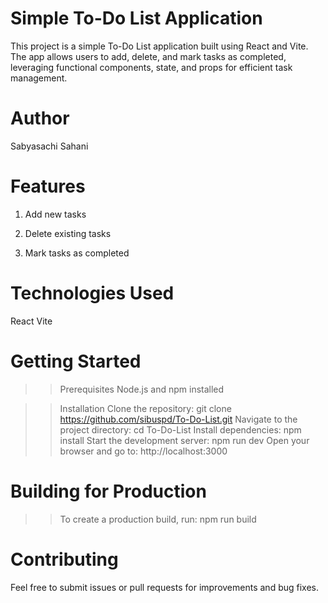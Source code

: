 # Simple To-Do List Application
This project is a simple To-Do List application built using React and Vite. The app allows users to add, delete, and mark tasks as completed, leveraging functional components, state, and props for efficient task management.

# Author
Sabyasachi Sahani 

# Features
1. Add new tasks

2. Delete existing tasks

3. Mark tasks as completed

# Technologies Used
React
Vite

# Getting Started
>> Prerequisites
Node.js and npm installed

>> Installation
Clone the repository: git clone https://github.com/sibuspd/To-Do-List.git
Navigate to the project directory: cd To-Do-List
Install dependencies: npm install
Start the development server: npm run dev
Open your browser and go to: http://localhost:3000

# Building for Production
>> To create a production build, run:
npm run build

# Contributing
Feel free to submit issues or pull requests for improvements and bug fixes.